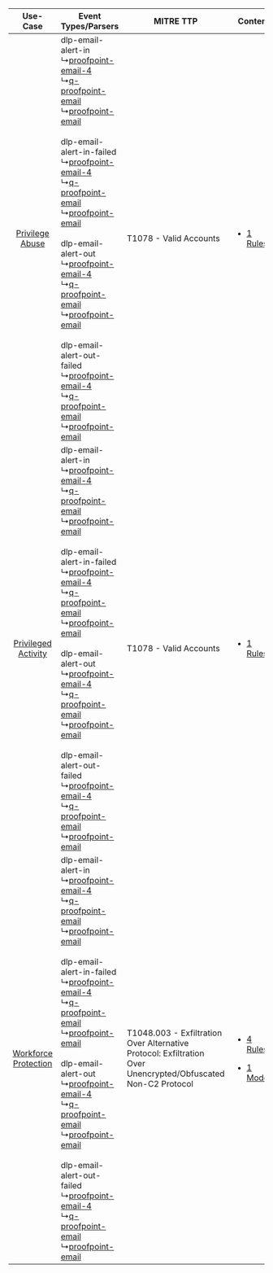 |    Use-Case    | Event Types/Parsers    | MITRE TTP    | Content    |
|:----:| ---- | ---- | ---- |
|      [Privilege Abuse](../../../UseCases/uc_privilege_abuse.md)      |  dlp-email-alert-in<br> ↳[proofpoint-email-4](Ps/pC_proofpointemail4.md)<br> ↳[q-proofpoint-email](Ps/pC_qproofpointemail.md)<br> ↳[proofpoint-email](Ps/pC_proofpointemail.md)<br><br> dlp-email-alert-in-failed<br> ↳[proofpoint-email-4](Ps/pC_proofpointemail4.md)<br> ↳[q-proofpoint-email](Ps/pC_qproofpointemail.md)<br> ↳[proofpoint-email](Ps/pC_proofpointemail.md)<br><br> dlp-email-alert-out<br> ↳[proofpoint-email-4](Ps/pC_proofpointemail4.md)<br> ↳[q-proofpoint-email](Ps/pC_qproofpointemail.md)<br> ↳[proofpoint-email](Ps/pC_proofpointemail.md)<br><br> dlp-email-alert-out-failed<br> ↳[proofpoint-email-4](Ps/pC_proofpointemail4.md)<br> ↳[q-proofpoint-email](Ps/pC_qproofpointemail.md)<br> ↳[proofpoint-email](Ps/pC_proofpointemail.md)<br> | T1078 - Valid Accounts<br>    | [<ul><li>1 Rules</li></ul>](RM/r_m_proofpoint_proofpoint_tap_pod_Privilege_Abuse.md)    |
|  [Privileged Activity](../../../UseCases/uc_privileged_activity.md)  |  dlp-email-alert-in<br> ↳[proofpoint-email-4](Ps/pC_proofpointemail4.md)<br> ↳[q-proofpoint-email](Ps/pC_qproofpointemail.md)<br> ↳[proofpoint-email](Ps/pC_proofpointemail.md)<br><br> dlp-email-alert-in-failed<br> ↳[proofpoint-email-4](Ps/pC_proofpointemail4.md)<br> ↳[q-proofpoint-email](Ps/pC_qproofpointemail.md)<br> ↳[proofpoint-email](Ps/pC_proofpointemail.md)<br><br> dlp-email-alert-out<br> ↳[proofpoint-email-4](Ps/pC_proofpointemail4.md)<br> ↳[q-proofpoint-email](Ps/pC_qproofpointemail.md)<br> ↳[proofpoint-email](Ps/pC_proofpointemail.md)<br><br> dlp-email-alert-out-failed<br> ↳[proofpoint-email-4](Ps/pC_proofpointemail4.md)<br> ↳[q-proofpoint-email](Ps/pC_qproofpointemail.md)<br> ↳[proofpoint-email](Ps/pC_proofpointemail.md)<br> | T1078 - Valid Accounts<br>    | [<ul><li>1 Rules</li></ul>](RM/r_m_proofpoint_proofpoint_tap_pod_Privileged_Activity.md)    |
| [Workforce Protection](../../../UseCases/uc_workforce_protection.md) |  dlp-email-alert-in<br> ↳[proofpoint-email-4](Ps/pC_proofpointemail4.md)<br> ↳[q-proofpoint-email](Ps/pC_qproofpointemail.md)<br> ↳[proofpoint-email](Ps/pC_proofpointemail.md)<br><br> dlp-email-alert-in-failed<br> ↳[proofpoint-email-4](Ps/pC_proofpointemail4.md)<br> ↳[q-proofpoint-email](Ps/pC_qproofpointemail.md)<br> ↳[proofpoint-email](Ps/pC_proofpointemail.md)<br><br> dlp-email-alert-out<br> ↳[proofpoint-email-4](Ps/pC_proofpointemail4.md)<br> ↳[q-proofpoint-email](Ps/pC_qproofpointemail.md)<br> ↳[proofpoint-email](Ps/pC_proofpointemail.md)<br><br> dlp-email-alert-out-failed<br> ↳[proofpoint-email-4](Ps/pC_proofpointemail4.md)<br> ↳[q-proofpoint-email](Ps/pC_qproofpointemail.md)<br> ↳[proofpoint-email](Ps/pC_proofpointemail.md)<br> | T1048.003 - Exfiltration Over Alternative Protocol: Exfiltration Over Unencrypted/Obfuscated Non-C2 Protocol<br> | [<ul><li>4 Rules</li></ul><ul><li>1 Models</li></ul>](RM/r_m_proofpoint_proofpoint_tap_pod_Workforce_Protection.md) |